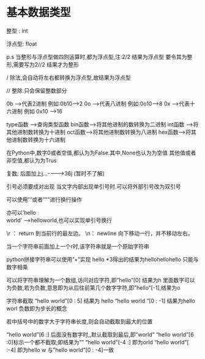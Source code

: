 # 基本数据类型
整型 : int

浮点型: float

p.s 当整形与浮点型做四则运算时,都为浮点型,注:2/2 结果为浮点型  要令其为整形,需要写为2//2 结果才为整形

/ 除法,会自动将左右都转换为浮点型,故结果为浮点型

// 整除.只会保留整数部分

0b  —>代表2进制  例如:0b10—>2
0o  —>代表八进制 例如:0o10—>8
0x  —>代表十六进制  例如 0x10 —>16

type函数 —>查询类型函数
bin函数—>将其他进制的数转换为二进制
int函数 —>将其他进制数转换为十进制
oct函数—>将其他进制数转换为八进制
hex函数—>将其他进制数转换为十六进制

在Python中,数字0或者空值,都认为为False.其中,None也认为为空值
其他值或者非空值,都认为为Trus 

复数: 后面加上j...---->36j   (暂时不了解)

引号必须要成对出现
当文字内部出现单引号时.可以将外部引号改为双引号  

可以使用’’’或者”””进行换行操作

亦可以’hello\
world’  ——>helloworld,也可以实现单引号换行

\r ： return 到当前行的最左边。
\n： newline 向下移动一行，并不移动左右。

当一个字符串前面加上一个r时,该字符串就是一个原始字符串

python拼接字符串可以使用”+”实现
hello *3得出的结果为hellohellohello
只能与数字相乘 

可以将字符串理解为一个数组,访问对应字符,即”hello”[0]  结果为h
里面数字可以为负数,若为负数,意思即为从后往前第几个数字字符,即”hello”[-1],结果为o

字符串截取  “hello world”[0 : 5]  结果为 hello
“hello world “[0 : -1] 结果为hello worl  负数即为步长的概念

若中括号中的数字大于字符串长度,则会自动截取到最大的位置 

“hello world”[6 :] 后面没有数字时,,默认截取到最后,即”world”
“hello world”[6 :0]标示一个都不截取;即结果为””
“hello world”[-4 :] 即为orld
“hello world”[ :-4] 即为hello w  与”hello world”[0 : -4]一致
